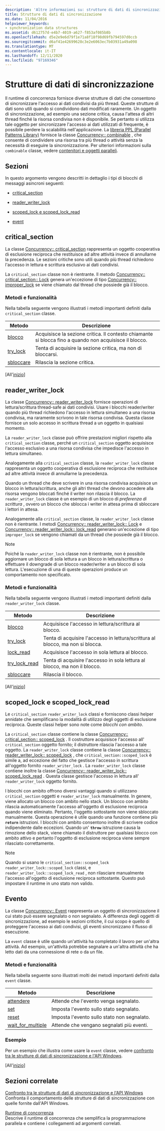 ```yaml
---
description: 'Altre informazioni su: strutture di dati di sincronizzazione'
title: Strutture di dati di sincronizzazione
ms.date: 11/04/2016
helpviewer_keywords:
- synchronization data structures
ms.assetid: d612757d-e4b7-4019-a627-f853af085b8b
ms.openlocfilehash: d5e2e9e6d79f1e71a8f18f98d69fb794597d0ccb
ms.sourcegitcommit: d6af41e42699628c3e2e6063ec7b03931a49a098
ms.translationtype: MT
ms.contentlocale: it-IT
ms.lasthandoff: 12/11/2020
ms.locfileid: "97169346"
---
```

# <a name="synchronization-data-structures"></a>Strutture di dati di sincronizzazione

Il runtime di concorrenza fornisce diverse strutture di dati che consentono di sincronizzare l'accesso ai dati condivisi da più thread. Queste strutture di dati sono utili quando si condividono dati modificati raramente. Un oggetto di sincronizzazione, ad esempio una sezione critica, causa l'attesa di altri thread finché la risorsa condivisa non è disponibile. Se pertanto si utilizza tale oggetto per sincronizzare l'accesso ai dati utilizzati di frequente, è possibile perdere la scalabilità nell'applicazione. La [libreria PPL (Parallel Patterns Library)](../../parallel/concrt/parallel-patterns-library-ppl.md) fornisce la classe [Concurrency:: combinable](../../parallel/concrt/reference/combinable-class.md) , che consente di condividere una risorsa tra più thread o attività senza la necessità di eseguire la sincronizzazione. Per ulteriori informazioni sulla `combinable` classe, vedere [contenitori e oggetti paralleli](../../parallel/concrt/parallel-containers-and-objects.md).

## <a name="sections"></a><a name="top"></a> Sezioni

In questo argomento vengono descritti in dettaglio i tipi di blocchi di messaggi asincroni seguenti:

- [critical_section](#critical_section)

- [reader_writer_lock](#reader_writer_lock)

- [scoped_lock e scoped_lock_read](#scoped_lock)

- [event](#event)

## <a name="critical_section"></a><a name="critical_section"></a> critical_section

La classe [Concurrency:: critical_section](../../parallel/concrt/reference/critical-section-class.md) rappresenta un oggetto cooperativa di esclusione reciproca che restituisce ad altre attività invece di annullarne la precedenza. Le sezioni critiche sono utili quando più thread richiedono l'accesso in lettura e scrittura esclusivo ai dati condivisi.

La `critical_section` classe non è rientrante. Il metodo [Concurrency:: critical_section:: Lock](reference/critical-section-class.md#lock) genera un'eccezione di tipo [Concurrency:: improper_lock](../../parallel/concrt/reference/improper-lock-class.md) se viene chiamato dal thread che possiede già il blocco.

### <a name="methods-and-features"></a>Metodi e funzionalità

Nella tabella seguente vengono illustrati i metodi importanti definiti dalla `critical_section` classe.

|Metodo|Descrizione|
|------------|-----------------|
|[blocco](reference/critical-section-class.md#lock)|Acquisisce la sezione critica. Il contesto chiamante si blocca fino a quando non acquisisce il blocco.|
|[try_lock](reference/critical-section-class.md#try_lock)|Tenta di acquisire la sezione critica, ma non di bloccarsi.|
|[sbloccare](reference/critical-section-class.md#unlock)|Rilascia la sezione critica.|

[All'[inizio](#top)]

## <a name="reader_writer_lock"></a><a name="reader_writer_lock"></a> reader_writer_lock

La classe [Concurrency:: reader_writer_lock](../../parallel/concrt/reference/reader-writer-lock-class.md) fornisce operazioni di lettura/scrittura thread-safe ai dati condivisi. Usare i blocchi reader/writer quando più thread richiedono l'accesso in lettura simultaneo a una risorsa condivisa, ma raramente scrivono in tale risorsa condivisa. Questa classe fornisce un solo accesso in scrittura thread a un oggetto in qualsiasi momento.

La `reader_writer_lock` classe può offrire prestazioni migliori rispetto alla `critical_section` classe, perché un `critical_section` oggetto acquisisce l'accesso esclusivo a una risorsa condivisa che impedisce l'accesso in lettura simultaneo.

Analogamente alla `critical_section` classe, la `reader_writer_lock` classe rappresenta un oggetto cooperativa di esclusione reciproca che restituisce ad altre attività invece di annullarne la precedenza.

Quando un thread che deve scrivere in una risorsa condivisa acquisisce un blocco in lettura/scrittura, anche gli altri thread che devono accedere alla risorsa vengono bloccati finché il writer non rilascia il blocco. La `reader_writer_lock` classe è un esempio di un blocco di *preferenza di scrittura* , ovvero un blocco che sblocca i writer in attesa prima di sbloccare i lettori in attesa.

Analogamente alla `critical_section` classe, la `reader_writer_lock` classe non è rientrante. I metodi [Concurrency:: reader_writer_lock:: Lock](reference/reader-writer-lock-class.md#lock) e [Concurrency:: reader_writer_lock:: lock_read](reference/reader-writer-lock-class.md#lock_read) generano un'eccezione di tipo `improper_lock` se vengono chiamati da un thread che possiede già il blocco.

> [!NOTE]
> Poiché la `reader_writer_lock` classe non è rientrante, non è possibile aggiornare un blocco di sola lettura a un blocco in lettura/scrittura o effettuare il downgrade di un blocco reader/writer a un blocco di sola lettura. L'esecuzione di una di queste operazioni produce un comportamento non specificato.

### <a name="methods-and-features"></a>Metodi e funzionalità

Nella tabella seguente vengono illustrati i metodi importanti definiti dalla `reader_writer_lock` classe.

|Metodo|Descrizione|
|------------|-----------------|
|[blocco](reference/reader-writer-lock-class.md#lock)|Acquisisce l'accesso in lettura/scrittura al blocco.|
|[try_lock](reference/reader-writer-lock-class.md#try_lock)|Tenta di acquisire l'accesso in lettura/scrittura al blocco, ma non si blocca.|
|[lock_read](reference/reader-writer-lock-class.md#lock_read)|Acquisisce l'accesso in sola lettura al blocco.|
|[try_lock_read](reference/reader-writer-lock-class.md#try_lock_read)|Tenta di acquisire l'accesso in sola lettura al blocco, ma non il blocco.|
|[sbloccare](reference/reader-writer-lock-class.md#unlock)|Rilascia il blocco.|

[All'[inizio](#top)]

## <a name="scoped_lock-and-scoped_lock_read"></a><a name="scoped_lock"></a> scoped_lock e scoped_lock_read

Le `critical_section` `reader_writer_lock` classi e forniscono classi helper annidate che semplificano la modalità di utilizzo degli oggetti di esclusione reciproca. Queste classi helper sono note come *blocchi con ambito*.

La `critical_section` classe contiene la classe [Concurrency:: critical_section:: scoped_lock](reference/critical-section-class.md#critical_section__scoped_lock_class) . Il costruttore acquisisce l'accesso all' `critical_section` oggetto fornito; il distruttore rilascia l'accesso a tale oggetto. La `reader_writer_lock` classe contiene la classe [Concurrency:: reader_writer_lock:: scoped_lock](reference/reader-writer-lock-class.md#scoped_lock_class) , che `critical_section::scoped_lock` è simile a, ad eccezione del fatto che gestisce l'accesso in scrittura all'oggetto fornito `reader_writer_lock` . La `reader_writer_lock` classe contiene inoltre la classe [Concurrency:: reader_writer_lock:: scoped_lock_read](reference/reader-writer-lock-class.md#scoped_lock_read_class) . Questa classe gestisce l'accesso in lettura all' `reader_writer_lock` oggetto fornito.

I blocchi con ambito offrono diversi vantaggi quando si utilizzano `critical_section` oggetti e `reader_writer_lock` manualmente. In genere, viene allocato un blocco con ambito nello stack. Un blocco con ambito rilascia automaticamente l'accesso all'oggetto di esclusione reciproca quando viene eliminato. Pertanto, l'oggetto sottostante non viene sbloccato manualmente. Questa operazione è utile quando una funzione contiene più **`return`** istruzioni. I blocchi con ambito consentono inoltre di scrivere codice indipendente dalle eccezioni. Quando un' **`throw`** istruzione causa la rimozione dello stack, viene chiamato il distruttore per qualsiasi blocco con ambito attivo e pertanto l'oggetto di esclusione reciproca viene sempre rilasciato correttamente.

> [!NOTE]
> Quando si usano le `critical_section::scoped_lock` `reader_writer_lock::scoped_lock` classi, e `reader_writer_lock::scoped_lock_read` , non rilasciare manualmente l'accesso all'oggetto di esclusione reciproca sottostante. Questo può impostare il runtime in uno stato non valido.

## <a name="event"></a>Evento<a name="event"></a>

La classe [Concurrency:: Event](../../parallel/concrt/reference/event-class.md) rappresenta un oggetto di sincronizzazione il cui stato può essere segnalato o non segnalato. A differenza degli oggetti di sincronizzazione, ad esempio le sezioni critiche, il cui scopo è quello di proteggere l'accesso ai dati condivisi, gli eventi sincronizzano il flusso di esecuzione.

La `event` classe è utile quando un'attività ha completato il lavoro per un'altra attività. Ad esempio, un'attività potrebbe segnalare a un'altra attività che ha letto dati da una connessione di rete o da un file.

### <a name="methods-and-features"></a>Metodi e funzionalità

Nella tabella seguente sono illustrati molti dei metodi importanti definiti dalla `event` classe.

|Metodo|Descrizione|
|------------|-----------------|
|[attendere](reference/event-class.md#wait)|Attende che l'evento venga segnalato.|
|[set](reference/event-class.md#set)|Imposta l'evento sullo stato segnalato.|
|[reset](reference/event-class.md#reset)|Imposta l'evento sullo stato non segnalato.|
|[wait_for_multiple](reference/event-class.md#wait_for_multiple)|Attende che vengano segnalati più eventi.|

### <a name="example"></a>Esempio

Per un esempio che illustra come usare la `event` classe, vedere [confronto tra le strutture di dati di sincronizzazione e l'API Windows](../../parallel/concrt/comparing-synchronization-data-structures-to-the-windows-api.md).

[All'[inizio](#top)]

## <a name="related-sections"></a>Sezioni correlate

[Confronto tra le strutture di dati di sincronizzazione e l'API Windows](../../parallel/concrt/comparing-synchronization-data-structures-to-the-windows-api.md)<br/>
Confronta il comportamento delle strutture di dati di sincronizzazione con quelle fornite dall'API Windows.

[Runtime di concorrenza](../../parallel/concrt/concurrency-runtime.md)<br/>
Descrive il runtime di concorrenza che semplifica la programmazione parallela e contiene i collegamenti ad argomenti correlati.
